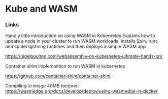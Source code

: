 # Kube and WASM

### Links

Handly little introduction on using WASM in Kubernetes
Explains how to update a node in your cluster to run WASM workloads, installs Spin, runc and spiderlightning runtimes and then deploys a simple WASM app

https://nigelpoulton.com/webassembly-on-kubernetes-ultimate-hands-on/

Container shim implemantion to run WASM in kubernetes

https://github.com/container-shim/container-shim


Compiling to image 40MB footprint
https://wasmedge.org/docs/develop/deploy/using-wasmedge-in-docker